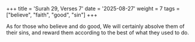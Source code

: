 +++
title = 'Surah 29, Verses 7'
date = '2025-08-27'
weight = 7
tags = ["believe", "faith", "good", "sin"]
+++

As for those who believe and do good, We will certainly absolve them of their sins, and reward them according to the best of what they used to do.